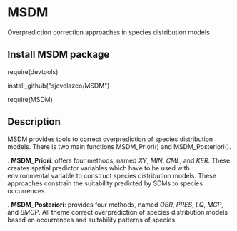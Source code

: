 # MSDM
Overprediction correction approaches in species distribution models


## Install MSDM package
require(devtools)

install_github("sjevelazco/MSDM")

require(MSDM)

## Description

MSDM provides tools to correct overprediction of species distribution models. There is two main functions MSDM_Priori() and MSDM_Posteriori(). 

*.* **MSDM_Priori**: offers four methods, named *XY*, *MIN*,  *CML*, and *KER*. These creates spatial predictor variables which have to be used with environmental variable to construct species distribution models. These approaches constrain the suitability predicted by SDMs to species occurrences.

*.* **MSDM_Posteriori**: provides four methods, named *OBR*, *PRES*, *LQ*, *MCP*, and *BMCP*. All theme correct overprediction of species distribution models based on occurrences and suitability patterns of species. 


